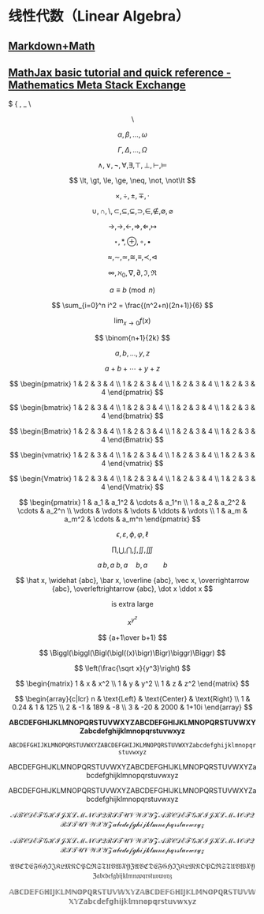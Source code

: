 ﻿# 线性代数（Linear Algebra）

## [Markdown+Math](https://github.com/goessner/mdmath)

## [MathJax basic tutorial and quick reference - Mathematics Meta Stack Exchange](https://math.meta.stackexchange.com/questions/5020/mathjax-basic-tutorial-and-quick-reference)

\$ \{ \, \_ \\

$$
    \backslash
$$

$$
    \alpha, \beta, …, \omega
$$

$$
    \Gamma, \Delta, …, \Omega
$$

$$
    \land, \lor, \lnot, \forall, \exists, \top, \bot, \vdash, \vDash
$$

$$
    \lt, \gt, \le, \ge, \neq, \not, \not\lt
$$

$$
    \times, \div, \pm, \mp, \cdot
$$

$$
    \cup, \cap, \setminus, \subset, \subseteq, \subsetneq, \supset, \in, \notin, \emptyset, \varnothing
$$

$$
    \to, \rightarrow, \leftarrow, \Rightarrow, \Leftarrow, \mapsto
$$

$$
    \star, \ast, \oplus, \circ, \bullet
$$

$$
    \approx, \sim, \simeq, \cong, \equiv, \prec, \lhd
$$

$$
    \infty, \aleph_0, \nabla, \partial, \Im, \Re
$$

$$
    a\equiv b\pmod n
$$

$$
    \sum_{i=0}^n i^2 = \frac{(n^2+n)(2n+1)}{6}
$$

$$
    \lim_{x\to 0} f(x)
$$

$$
    \binom{n+1}{2k}
$$

$$
    a, b, \ldots , y, z
$$

$$
    a + b + \cdots + y + z
$$

$$
    \begin{pmatrix}
    1 & 2 & 3 & 4 \\
    1 & 2 & 3 & 4 \\
    1 & 2 & 3 & 4 \\
    1 & 2 & 3 & 4
    \end{pmatrix}
$$

$$
    \begin{bmatrix}
    1 & 2 & 3 & 4 \\
    1 & 2 & 3 & 4 \\
    1 & 2 & 3 & 4 \\
    1 & 2 & 3 & 4
    \end{bmatrix}
$$

$$
    \begin{Bmatrix}
    1 & 2 & 3 & 4 \\
    1 & 2 & 3 & 4 \\
    1 & 2 & 3 & 4 \\
    1 & 2 & 3 & 4
    \end{Bmatrix}
$$

$$
    \begin{vmatrix}
    1 & 2 & 3 & 4 \\
    1 & 2 & 3 & 4 \\
    1 & 2 & 3 & 4 \\
    1 & 2 & 3 & 4
    \end{vmatrix}
$$

$$
    \begin{Vmatrix}
    1 & 2 & 3 & 4 \\
    1 & 2 & 3 & 4 \\
    1 & 2 & 3 & 4 \\
    1 & 2 & 3 & 4
    \end{Vmatrix}
$$

$$
    \begin{pmatrix}
    1 & a_1 & a_1^2 & \cdots & a_1^n \\
    1 & a_2 & a_2^2 & \cdots & a_2^n \\
    \vdots & \vdots & \vdots & \ddots & \vdots \\
    1 & a_m & a_m^2 & \cdots & a_m^n
    \end{pmatrix}
$$

$$
    \epsilon, \varepsilon, \phi, \varphi, \ell
$$

$$
    \prod, \bigcup, \bigcap, \int, \iint, \iiint
$$

$$
    a\, b, a\; b, a\quad b, a\qquad b
$$

$$
    \hat x, \widehat {abc}, \bar x, \overline {abc}, \vec x, \overrightarrow {abc}, \overleftrightarrow {abc}, \dot x \ddot x
$$

$$
    \text{is extra large}
$$

$$
    x^{y^z}
$$

$$
    {a+1\over b+1}
$$

$$
    \Biggl(\biggl(\Bigl(\bigl((x)\bigr)\Bigr)\biggr)\Biggr)
$$

$$
    \left(\frac{\sqrt x}{y^3}\right)
$$

$$
    \begin{matrix}
    1 & x & x^2 \\
    1 & y & y^2 \\
    1 & z & z^2
    \end{matrix}
$$

$$
    \begin{array}{c|lcr}
    n & \text{Left} & \text{Center} & \text{Right} \\
    1 & 0.24 & 1 & 125 \\
    2 & -1 & 189 & -8 \\
    3 & -20 & 2000 & 1+10i
    \end{array}
$$

$$
    \mathbf {ABCDEFGHIJKLMNOPQRSTUVWXYZABCDEFGHIJKLMNOPQRSTUVWXYZ abcdefghijklmnopqrstuvwxyz}
$$

$$
    \mathtt {ABCDEFGHIJKLMNOPQRSTUVWXYZABCDEFGHIJKLMNOPQRSTUVWXYZ abcdefghijklmnopqrstuvwxyz}
$$

$$
    \mathrm {ABCDEFGHIJKLMNOPQRSTUVWXYZABCDEFGHIJKLMNOPQRSTUVWXYZ abcdefghijklmnopqrstuvwxyz}
$$

$$
    \mathsf {ABCDEFGHIJKLMNOPQRSTUVWXYZABCDEFGHIJKLMNOPQRSTUVWXYZ abcdefghijklmnopqrstuvwxyz}
$$

$$
    \mathcal {ABCDEFGHIJKLMNOPQRSTUVWXYZABCDEFGHIJKLMNOPQRSTUVWXYZ abcdefghijklmnopqrstuvwxyz}
$$

$$
    \mathscr {ABCDEFGHIJKLMNOPQRSTUVWXYZABCDEFGHIJKLMNOPQRSTUVWXYZ abcdefghijklmnopqrstuvwxyz}
$$

$$
    \mathfrak {ABCDEFGHIJKLMNOPQRSTUVWXYZABCDEFGHIJKLMNOPQRSTUVWXYZ abcdefghijklmnopqrstuvwxyz}
$$

$$
    \mathbb {ABCDEFGHIJKLMNOPQRSTUVWXYZABCDEFGHIJKLMNOPQRSTUVWXYZ abcdefghijklmnopqrstuvwxyz}
$$
